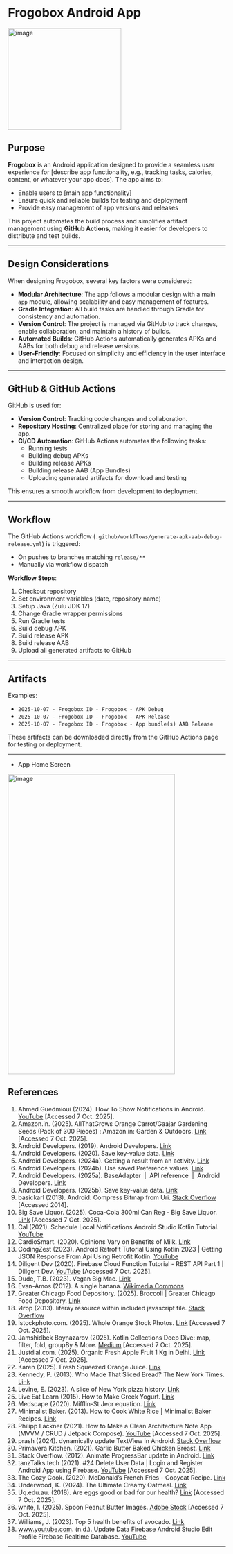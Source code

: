 # Frogobox Android App

<img width="262" height="234" alt="image" src="https://github.com/user-attachments/assets/b24d5dcf-bf33-4e1f-924d-95aa38759165" />

## Purpose

**Frogobox** is an Android application designed to provide a seamless user experience for [describe app functionality, e.g., tracking tasks, calories, content, or whatever your app does]. The app aims to:  

- Enable users to [main app functionality]  
- Ensure quick and reliable builds for testing and deployment  
- Provide easy management of app versions and releases  

This project automates the build process and simplifies artifact management using **GitHub Actions**, making it easier for developers to distribute and test builds.

---

## Design Considerations

When designing Frogobox, several key factors were considered:  

- **Modular Architecture**: The app follows a modular design with a main `app` module, allowing scalability and easy management of features.  
- **Gradle Integration**: All build tasks are handled through Gradle for consistency and automation.  
- **Version Control**: The project is managed via GitHub to track changes, enable collaboration, and maintain a history of builds.  
- **Automated Builds**: GitHub Actions automatically generates APKs and AABs for both debug and release versions.  
- **User-Friendly**: Focused on simplicity and efficiency in the user interface and interaction design.  

---

## GitHub & GitHub Actions

GitHub is used for:

- **Version Control**: Tracking code changes and collaboration.  
- **Repository Hosting**: Centralized place for storing and managing the app.  
- **CI/CD Automation**: GitHub Actions automates the following tasks:  
  - Running tests  
  - Building debug APKs  
  - Building release APKs  
  - Building release AAB (App Bundles)  
  - Uploading generated artifacts for download and testing  

This ensures a smooth workflow from development to deployment.

---

## Workflow

The GitHub Actions workflow (`.github/workflows/generate-apk-aab-debug-release.yml`) is triggered:  

- On pushes to branches matching `release/**`  
- Manually via workflow dispatch  

**Workflow Steps**:  

1. Checkout repository  
2. Set environment variables (date, repository name)  
3. Setup Java (Zulu JDK 17)  
4. Change Gradle wrapper permissions  
5. Run Gradle tests  
6. Build debug APK  
7. Build release APK  
8. Build release AAB  
9. Upload all generated artifacts to GitHub  

---

## Artifacts

Examples:

- `2025-10-07 - Frogobox ID - Frogobox - APK Debug`  
- `2025-10-07 - Frogobox ID - Frogobox - APK Release`  
- `2025-10-07 - Frogobox ID - Frogobox - App bundle(s) AAB Release`  

These artifacts can be downloaded directly from the GitHub Actions page for testing or deployment.

---

- App Home Screen  
<img width="386" height="692" alt="image" src="https://github.com/user-attachments/assets/48dda1db-2892-41d3-b2bf-0d32dd7db6c3" />

## References

1. Ahmed Guedmioui (2024). How To Show Notifications in Android. [YouTube](https://www.youtube.com/watch?v=E0eLKqGgr_4) [Accessed 7 Oct. 2025].  
2. Amazon.in. (2025). AllThatGrows Orange Carrot/Gaajar Gardening Seeds (Pack of 300 Pieces) : Amazon.in: Garden & Outdoors. [Link](https://www.amazon.in/AllThatGrows-Orange-Carrot-Gaajar-Gardening/dp/B0772Q9VH7) [Accessed 7 Oct. 2025].  
3. Android Developers. (2019). Android Developers. [Link](https://developer.android.com)  
4. Android Developers. (2020). Save key-value data. [Link](https://developer.android.com/training/data-storage/shared-preferences)  
5. Android Developers. (2024a). Getting a result from an activity. [Link](https://developer.android.com/training/basics/intents/result)  
6. Android Developers. (2024b). Use saved Preference values. [Link](https://developer.android.com/develop/ui/views/components/settings/use-saved-values)  
7. Android Developers. (2025a). BaseAdapter  |  API reference  |  Android Developers. [Link](https://developer.android.com/reference/android/widget/BaseAdapter)  
8. Android Developers. (2025b). Save key-value data. [Link](https://developer.android.com/training/data-storage/shared-preferences)  
9. basickarl (2013). Android: Compress Bitmap from Uri. [Stack Overflow](https://stackoverflow.com/questions/19780812/android-compress-bitmap-from-uri) [Accessed 2014].  
10. Big Save Liquor. (2025). Coca-Cola 300ml Can Reg - Big Save Liquor. [Link](https://bigsaveliquor.co.za/product/coca-cola-300ml-can-reg/?srsltid=AfmBOorUcYLJKSXPHghMqxvwa-uunUqQVHPjDeqDQIzs6fc_5guoUX47) [Accessed 7 Oct. 2025].  
11. Cal (2021). Schedule Local Notifications Android Studio Kotlin Tutorial. [YouTube](https://www.youtube.com/watch?v=_Z2S63O-1HE)  
12. CardioSmart. (2020). Opinions Vary on Benefits of Milk. [Link](https://www.cardiosmart.org/news/2020/2/opinions-vary-on-benefits-of-milk)  
13. CodingZest (2023). Android Retrofit Tutorial Using Kotlin 2023 | Getting JSON Response From Api Using Retrofit Kotlin. [YouTube](https://www.youtube.com/watch?v=sRLunCZX2Uc)  
14. Diligent Dev (2020). Firebase Cloud Function Tutorial - REST API Part 1 | Diligent Dev. [YouTube](https://www.youtube.com/watch?v=iIVlRZIo2-c) [Accessed 7 Oct. 2025].  
15. Dude, T.B. (2023). Vegan Big Mac. [Link](https://theeburgerdude.com/vegan-big-mac/)  
16. Evan-Amos (2012). A single banana. [Wikimedia Commons](https://commons.wikimedia.org/wiki/File:Banana-Single.jpg)  
17. Greater Chicago Food Depository. (2025). Broccoli | Greater Chicago Food Depository. [Link](https://www.chicagosfoodbank.org/ingredients/broccoli/)  
18. Игор (2013). liferay resource within included javascript file. [Stack Overflow](https://stackoverflow.com/questions/18208420/liferay-resource-within-included-javascript-file/18232819#18232819)  
19. Istockphoto.com. (2025). Whole Orange Stock Photos. [Link](https://www.istockphoto.com/photos/whole-orange) [Accessed 7 Oct. 2025].  
20. Jamshidbek Boynazarov (2025). Kotlin Collections Deep Dive: map, filter, fold, groupBy & More. [Medium](https://jamshidbekboynazarov.medium.com/kotlin-collections-deep-dive-map-filter-fold-groupby-more-215ebd047975) [Accessed 7 Oct. 2025].  
21. Justdial.com. (2025). Organic Fresh Apple Fruit 1 Kg in Delhi. [Link](https://www.justdial.com/jdmart/Delhi/Organic-Fresh-Apple-Fruit-1-Kg/pid-2226818126/011PXX11-XX11-220330095305-A5V6) [Accessed 7 Oct. 2025].  
22. Karen (2025). Fresh Squeezed Orange Juice. [Link](https://www.kitchentreaty.com/fresh-squeezed-orange-juice/)  
23. Kennedy, P. (2013). Who Made That Sliced Bread? The New York Times. [Link](https://www.nytimes.com/2013/03/03/magazine/who-made-that-sliced-bread.html)  
24. Levine, E. (2023). A slice of New York pizza history. [Link](https://www.seriouseats.com/new-york-pizza-slice-history)  
25. Live Eat Learn (2015). How to Make Greek Yogurt. [Link](https://www.liveeatlearn.com/greek-yogurt/)  
26. Medscape (2020). Mifflin-St Jeor equation. [Link](https://reference.medscape.com/calculator/846/mifflin-st-jeor-equation)  
27. Minimalist Baker. (2013). How to Cook White Rice | Minimalist Baker Recipes. [Link](https://minimalistbaker.com/how-to-cook-white-rice/)  
28. Philipp Lackner (2021). How to Make a Clean Architecture Note App (MVVM / CRUD / Jetpack Compose). [YouTube](https://www.youtube.com/watch?v=8YPXv7xKh2w) [Accessed 7 Oct. 2025].  
29. prash (2024). dynamically update TextView in Android. [Stack Overflow](https://stackoverflow.com/questions/4873196/dynamically-update-textview-in-android)  
30. Primavera Kitchen. (2021). Garlic Butter Baked Chicken Breast. [Link](https://www.primaverakitchen.com/garlic-butter-baked-chicken-breast/)  
31. Stack Overflow. (2012). Animate ProgressBar update in Android. [Link](https://stackoverflow.com/questions/8035682/animate-progressbar-update-in-android)  
32. tanzTalks.tech (2021). #24 Delete User Data | Login and Register Android App using Firebase. [YouTube](https://www.youtube.com/watch?v=Pj12htdSAKE) [Accessed 7 Oct. 2025].  
33. The Cozy Cook. (2020). McDonald’s French Fries - Copycat Recipe. [Link](https://thecozycook.com/mcdonalds-french-fries/)  
34. Underwood, K. (2024). The Ultimate Creamy Oatmeal. [Link](https://kristineinbetween.com/creamy-oatmeal/)  
35. Uq.edu.au. (2018). Are eggs good or bad for our health? [Link](https://stories.uq.edu.au/contact-magazine/eggs-good-or-bad-for-our-health/index.html) [Accessed 7 Oct. 2025].  
36. white, I. (2025). Spoon Peanut Butter Images. [Adobe Stock](https://stock.adobe.com/za/search?k=spoon+peanut+butter) [Accessed 7 Oct. 2025].  
37. Williams, J. (2023). Top 5 health benefits of avocado. [Link](https://www.bbcgoodfood.com/health/nutrition/health-benefits-avocado)  
38. www.youtube.com. (n.d.). Update Data Firebase Android Studio Edit Profile Firebase Realtime Database. [YouTube](https://www.youtube.com/watch?v=L0IIMlJggns)  

---

